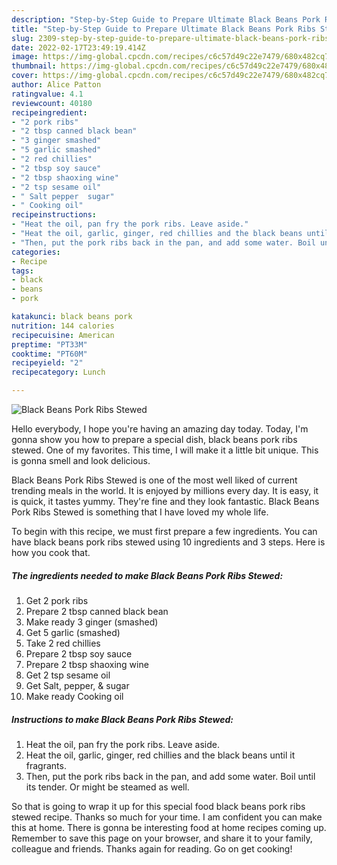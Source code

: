 ```yaml
---
description: "Step-by-Step Guide to Prepare Ultimate Black Beans Pork Ribs Stewed"
title: "Step-by-Step Guide to Prepare Ultimate Black Beans Pork Ribs Stewed"
slug: 2309-step-by-step-guide-to-prepare-ultimate-black-beans-pork-ribs-stewed
date: 2022-02-17T23:49:19.414Z
image: https://img-global.cpcdn.com/recipes/c6c57d49c22e7479/680x482cq70/black-beans-pork-ribs-stewed-recipe-main-photo.jpg
thumbnail: https://img-global.cpcdn.com/recipes/c6c57d49c22e7479/680x482cq70/black-beans-pork-ribs-stewed-recipe-main-photo.jpg
cover: https://img-global.cpcdn.com/recipes/c6c57d49c22e7479/680x482cq70/black-beans-pork-ribs-stewed-recipe-main-photo.jpg
author: Alice Patton
ratingvalue: 4.1
reviewcount: 40180
recipeingredient:
- "2 pork ribs"
- "2 tbsp canned black bean"
- "3 ginger smashed"
- "5 garlic smashed"
- "2 red chillies"
- "2 tbsp soy sauce"
- "2 tbsp shaoxing wine"
- "2 tsp sesame oil"
- " Salt pepper  sugar"
- " Cooking oil"
recipeinstructions:
- "Heat the oil, pan fry the pork ribs. Leave aside."
- "Heat the oil, garlic, ginger, red chillies and the black beans until it fragrants."
- "Then, put the pork ribs back in the pan, and add some water. Boil until its tender. Or might be steamed as well."
categories:
- Recipe
tags:
- black
- beans
- pork

katakunci: black beans pork 
nutrition: 144 calories
recipecuisine: American
preptime: "PT33M"
cooktime: "PT60M"
recipeyield: "2"
recipecategory: Lunch

---
```



![Black Beans Pork Ribs Stewed](https://img-global.cpcdn.com/recipes/c6c57d49c22e7479/680x482cq70/black-beans-pork-ribs-stewed-recipe-main-photo.jpg)

Hello everybody, I hope you're having an amazing day today. Today, I'm gonna show you how to prepare a special dish, black beans pork ribs stewed. One of my favorites. This time, I will make it a little bit unique. This is gonna smell and look delicious.



Black Beans Pork Ribs Stewed is one of the most well liked of current trending meals in the world. It is enjoyed by millions every day. It is easy, it is quick, it tastes yummy. They're fine and they look fantastic. Black Beans Pork Ribs Stewed is something that I have loved my whole life.


To begin with this recipe, we must first prepare a few ingredients. You can have black beans pork ribs stewed using 10 ingredients and 3 steps. Here is how you cook that.

<!--inarticleads1-->

##### The ingredients needed to make Black Beans Pork Ribs Stewed:

1. Get 2 pork ribs
1. Prepare 2 tbsp canned black bean
1. Make ready 3 ginger (smashed)
1. Get 5 garlic (smashed)
1. Take 2 red chillies
1. Prepare 2 tbsp soy sauce
1. Prepare 2 tbsp shaoxing wine
1. Get 2 tsp sesame oil
1. Get  Salt, pepper, &amp; sugar
1. Make ready  Cooking oil




<!--inarticleads2-->

##### Instructions to make Black Beans Pork Ribs Stewed:

1. Heat the oil, pan fry the pork ribs. Leave aside.
1. Heat the oil, garlic, ginger, red chillies and the black beans until it fragrants.
1. Then, put the pork ribs back in the pan, and add some water. Boil until its tender. Or might be steamed as well.




So that is going to wrap it up for this special food black beans pork ribs stewed recipe. Thanks so much for your time. I am confident you can make this at home. There is gonna be interesting food at home recipes coming up. Remember to save this page on your browser, and share it to your family, colleague and friends. Thanks again for reading. Go on get cooking!
